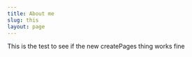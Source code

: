 ```yaml
---
title: About me
slug: this
layout: page
---
```


This is the test to see if the new createPages thing works fine
